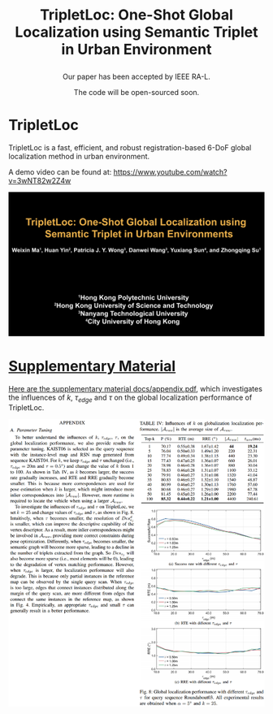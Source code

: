 #  <p align="center"> TripletLoc: One-Shot Global Localization using Semantic Triplet in Urban Environment </p>

<p align="center">Our paper has been accepted by IEEE RA-L.</p>
<p align="center">The code will be open-sourced soon.</p>

# TripletLoc
TripletLoc is a fast, efficient, and robust registration-based 6-DoF global localization method in urban environment.

A demo video can be found at: https://www.youtube.com/watch?v=3wNT82w2Z4w  

<center>
<p align="center"><a href="https://www.youtube.com/watch?v=3wNT82w2Z4w"><img src="docs/video_cover.png" width=600 /></p>
</center>

# Supplementary Material
Here are the supplementary material [docs/appendix.pdf](docs/appendix.pdf), which investigates the influences of $k$, $\tau_{edge}$ and $\tau$ on the global localization performance of TripletLoc. 

<p align="center"><img src="docs/appendix.png" width=1080></p>
